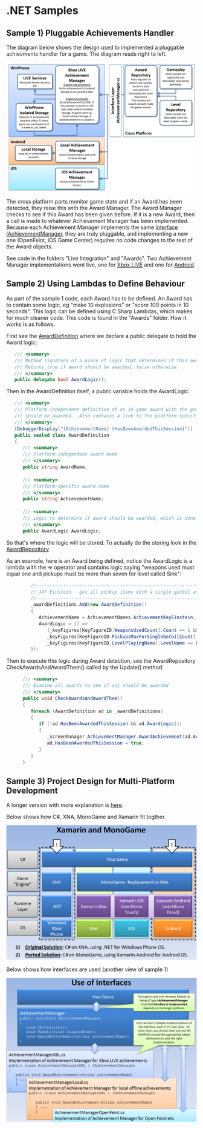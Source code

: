 # .NET Samples

## Sample 1) Pluggable Achievements Handler
The diagram below shows the design used to implemented a pluggable achievments handler for a game.  The diagram reads right to left.

![](PluggableAchievementMgr.png?raw=true)

The cross platform parts monitor game state and if an Award has been detected, they raise this with the Award Manager.  The Award Manager checks to see if this Award has been given before.  If it is a new Award, then a call is made to whatever Achievement Manager has been implemented.  Because each Achievement Manager implements the same [Interface IAchievementManager](https://github.com/KevinSmall/DotNetSamples/blob/master/source/Live%20Integration/IAchievementManager.cs), they are truly pluggable, and implementing a new one (OpenFeint, iOS Game Center) requires no code changes to the rest of the Award objects.

See code in the folders "Live Integration" and "Awards". Two Achievement Manager implementations went live, one for [Xbox LIVE](https://github.com/KevinSmall/DotNetSamples/blob/master/source/Live%20Integration/AchievementManagerXBL.cs) and one for [Android](https://github.com/KevinSmall/DotNetSamples/blob/master/source/Live%20Integration/AchievementManagerLocal.cs).

## Sample 2) Using Lambdas to Define Behaviour
As part of the sample 1 code, each Award has to be defined.  An Award has to contain some logic, eg "make 10 explosions" or "score 100 points in 10 seconds".  This logic can be defined using C Sharp Lambdas, which makes for much cleaner code.  This code is found in the "Awards" folder.  How it works is as follows.

First see the [AwardDefinition](https://github.com/KevinSmall/DotNetSamples/blob/master/source/Awards/AwardDefinition.cs) where we declare a public delegate to hold the Award logic:

```csharp
   /// <summary>
   /// Method signature of a piece of logic that determines if this award should be awarded
   /// Returns true if award should be awarded, false otherwise.
   /// </summary>
   public delegate bool AwardLogic();
```

Then in the AwardDefinition itself, a public variable holds the AwardLogic:

```csharp
   /// <summary>
   /// Platform-independent definition of an in-game award with the gameplay logic to decide if the award
   /// should be awarded.  Also contains a link to the platform-specific implementation of that award.
   /// </summary>
   [DebuggerDisplay("{AchievementName} {HasBeenAwardedThisSession}")]
   public sealed class AwardDefinition
   {
      /// <summary>
      /// Platform-independent award name
      /// </summary>
      public string AwardName;

      /// <summary>
      /// Platform-specific award name
      /// </summary>
      public string AchievementName;
      
      /// <summary>
      /// Logic to determine if award should be awarded, which is done by examining KeyFigures
      /// </summary>
      public AwardLogic AwardLogic;
```

So that's where the logic will be stored.  To actually do the storing look in the [AwardRepository](https://github.com/KevinSmall/DotNetSamples/blob/master/source/Awards/AwardRepository_LoadContent.cs)

As an example, here is an Award being defined, notice the AwardLogic is a lambda with the => operator and contains logic saying "weapons used must equal one and pickups must be more than seven for level called Sink":

```csharp
         //---------------------------------------------------------------------------------------------
         // 14) Einstein - get all pickup items with a single gerbil and a single bomb on level Sink (a mid-gameplay award)
         //---------------------------------------------------------------------------------------------
         _awardDefinitions.Add(new AwardDefinition()
         {
            AchievementName = AchievementNames.AchievementKeyEinstein,
            AwardLogic = () =>
               (_keyFigures[KeyFigureID.WeaponsUsedCount].Count == 1 &&
               _keyFigures[KeyFigureID.PickupsMaxForSingleGerbilCount].Count >= 7 &&
               _keyFigures[KeyFigureID.LevelPlayingName].LevelName == LevelRepository.LevelNameSink),
         });
```

Then to execute this logic during Award detection, see the AwardRepository CheckAwardsAndAwardThem() called by the Update() method.

```csharp
      /// <summary>
      /// Examine all awards to see if any should be awarded
      /// </summary>
      public void CheckAwardsAndAwardThem()
      {
         foreach (AwardDefinition ad in _awardDefinitions)
         {
            if (!ad.HasBeenAwardedThisSession && ad.AwardLogic())
            {
               _screenManager.AchievementManager.AwardAchievement(ad.AchievementName);
               ad.HasBeenAwardedThisSession = true;
            }
         }
      }
```

## Sample 3) Project Design for Multi-Platform Development
A longer version with more explanation is [here](http://www.pencelgames.com/blog/porting-android-solution-and-project-structure).

Below shows how C#, XNA, MonoGame and Xamarin fit togther.

![](XamarinAndMonoGame.png?raw=true)

Below shows how interfaces are used (another view of sample 1)

![](UseOfInterfaces.png?raw=true)

